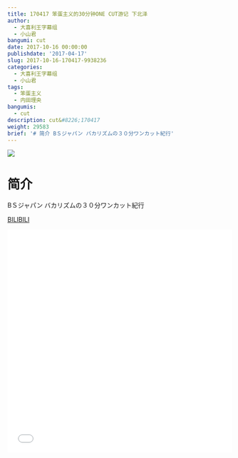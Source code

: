 ```yaml
---
title: 170417 笨蛋主义的30分钟ONE CUT游记 下北泽
author:
  - 大喜利王字幕组
  - 小山君
bangumi: cut
date: 2017-10-16 00:00:00
publishdate: '2017-04-17'
slug: 2017-10-16-170417-9938236
categories:
  - 大喜利王字幕组
  - 小山君
tags:
  - 笨蛋主义
  - 内田理央
bangumis:
  - cut
description: cut&#8226;170417
weight: 29583
brief: '# 简介 BＳジャパン バカリズムの３０分ワンカット紀行'
---
```


![](https://i.imgur.com/D8fjSSG.jpg)

# 简介  
BＳジャパン
バカリズムの３０分ワンカット紀行

  [BILIBILI](https://www.bilibili.com/video/av9938236/)


<div class="vcontainer">  <iframe class='video' src="//www.bilibili.com/blackboard/player.html?aid=9938236" width="100%" height="500" frameborder="0" allowfullscreen="allowfullscreen"></iframe></div>
